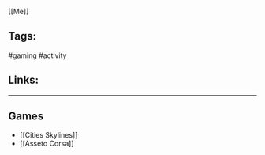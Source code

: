 [[Me]]

## Tags:
#gaming #activity 

## Links:

---

## Games
- [[Cities Skylines]]
- [[Asseto Corsa]]